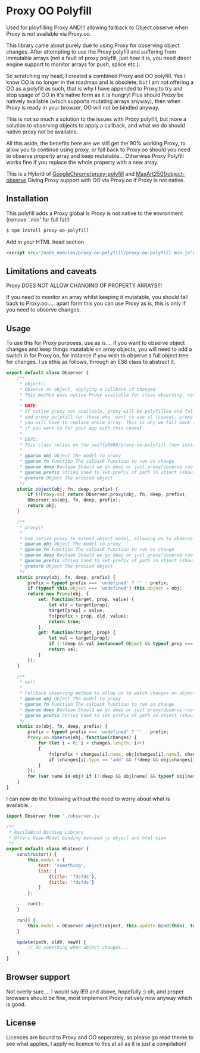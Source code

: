 Proxy OO Polyfill
=======================

Used for ployfilling Proxy AND!!! allowing fallback to Object.observe when Proxy is not available via Proxy.oo.

This library came about purely due to using Proxy for observing object changes. After attempting to use the Proxy polyfill and suffering from immutable arrays (not a fault of proxy polyfill, just how it is, you need direct engine support to monitor arrays for push, splice etc.).

So scratching my head, I created a combined Proxy and OO polyfill. Yes I know OO is no longer in the roadmap and is obsolete, but I am not offering a OO as a polyfill as such, that is why I have appended to Proxy,to try and stop usage of OO in it's native form as it is hungry! Plus should Proxy be natively available (which supports mutating arrays anyway), then when Proxy is ready in your browser, OO will not be bindled anyway.

This is not so much a solution to the issues with Proxy polyfill, but more a solution to observing objects to apply a callback, and what we do should native proxy not be available.

All this aside, the benefits here are we still get the 90% working Proxy, to allow you to continue using proxy, or fall back to Proxy.oo should you need to observe property array and keep mutatable... Otherwise Proxy Polyfill works fine if you replace the whole property with a new array.

This is a Hybrid of [GoogleChrome/proxy-polyfill](https://github.com/GoogleChrome/proxy-polyfill) and [MaxArt2501/object-observe](https://github.com/MaxArt2501/object-observe) Giving Proxy support with OO via Proxy.oo if Proxy is not native.

## Installation

This polyfill adds a Proxy global is Proxy is not native to the envronment (remove '.min' for full fat!)


```bash
$ npm install proxy-oo-polyfill
```

Add in your HTML head section


```html
<script src="/node_modules/proxy-oo-polyfill/proxy-oo-polyfill.min.js"></script>
```

## Limitations and caveats


Proxy DOES NOT ALLOW CHANGING OF PROPERTY ARRAYS!!!


If you need to monitor an array whilst keeping it mutatable, you should fall back to Proxy.oo..... apart form this you can use Proxy as is, this is only if you need to observe changes.


## Usage


To use this for Proxy purposes, use as is.... if you want to observe object changes and keep things mutatable on array objects, you will need to add a switch in for Proxy.oo, for instance if you wish to observe a full object tree for changes. I us ethis as follows, through an ES6 class to abstract it.


```javascript
export default class Observer {
	/**
	 * object()
	 * Observe an object, applying a callback if changed
	 * This method uses native Proxy available for clean observing, returning proxied object
     *
	 * NOTE:
	 * If native proxy not available, proxy will be polyfilled and fallback to object observe polyfill for observing
	 * and proxy polyfill for those who  want to use it (caveat, proxy polyfill does not allow mutating of arrays) To change a polyfilled proxy
	 * you will have to replace whole array. This is why we fall back to OO polyfill for observing but allow you to still use Proxy polyfill
	 * if you want to for your app with this caveat.
	 *
	 * DEPS:
	 * This class relies on the smiffy6969/proxy-oo-polyfill (npm install proxy-oo-polyfill) for hybrid proxy with oo observing.
	 *
	 * @param obj Object The model to proxy
	 * @param fn Function The calback function to run on change
	 * @param deep Boolean Should we go deep or just proxy/observe root level
	 * @param prefix String Used to set prefix of path in object (should be blank when called)
	 * @return Object The proxied object
	 */
	static object(obj, fn, deep, prefix) {
		if (!Proxy.oo) return Observer.proxy(obj, fn, deep, prefix);
		Observer.oo(obj, fn, deep, prefix);
		return obj;
	}

	/**
	 * proxy()
	 *
	 * Use native proxy to extend object model, allowing us to observe changes and instigate callback on changes
	 * @param obj Object The model to proxy
	 * @param fn Function The calback function to run on change
	 * @param deep Boolean Should we go deep or just proxy/observe root level
	 * @param prefix String Used to set prefix of path in object (should be blank when called)
	 * @return Object The proxied object
	 */
	static proxy(obj, fn, deep, prefix) {
		prefix = typeof prefix === 'undefined' ? '' : prefix;
		if (typeof this.object === 'undefined') this.object = obj;
		return new Proxy(obj, {
			set: function(target, prop, value) {
				let old = target[prop];
				target[prop] = value;
				fn(prefix + prop, old, value);
				return true;
			},
			get: function(target, prop) {
				let val = target[prop];
				if (!!deep && val instanceof Object && typeof prop === 'string') return Observer.object(val, fn, deep, prefix + prop + '.');
				return val;
			}
		});
	}

	/**
	 * oo()
	 *
	 * Fallback observing method to allow us to watch changes on object without native proxy
	 * @param obj Object The model to proxy
	 * @param fn Function The calback function to run on change
	 * @param deep Boolean Should we go deep or just proxy/observe root level
	 * @param prefix String Used to set prefix of path in object (should be blank when called)
	 */
	static oo(obj, fn, deep, prefix) {
		prefix = typeof prefix === 'undefined' ? '' : prefix;
		Proxy.oo.observe(obj, function(changes) {
			for (let i = 0; i < changes.length; i++)
			{
				fn(prefix + changes[i].name, obj[changes[i].name], changes[i].oldValue, changes[i].type);
				if (changes[i].type == 'add' && !!deep && obj[changes[i].name] && typeof obj[changes[i].name] === 'object') Observer.oo(obj[changes[i].name], fn, deep, prefix + changes[i].name + '.');
			}
		});
		for (var name in obj) if (!!deep && obj[name] && typeof obj[name] === 'object') Observer.oo(obj[name], fn, deep, prefix + name + '.');
	}
}
```


I can now do the following without the need to worry about what is available...


```javascript
import Observer from './observer.js'

/**
 * RaziloBind Binding Library
 * Offers View-Model binding between js object and html view
 */
export default class Whatever {
    constructor() {
		this.model = {
			test: 'something',
			list: [
				{title: 'fdsfds'},
				{title: 'fdsfds'}
			]
		};

		run();
	}

	run() {
		this.model = Observer.object(object, this.update.bind(this), true); // use bind(this) on callback to ensure scope!
    }

    update(path, oldV, newV) {
		// do something when object changes...
	}
}
```

## Browser support

Not overly sure.... I would say IE9 and above, hopefully ;) oh, and proper browsers should be fine, most implement Proxy natively now anyway which is good.

## License

Licences are bound to Proxy and OO seperately, so please go read theme to see what applies, I apply no licence to this at all as it is just a compilation!

